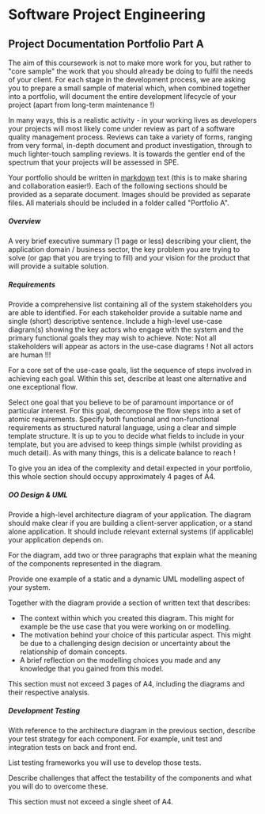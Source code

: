 Software Project Engineering
============================
Project Documentation Portfolio Part A
--------------------------------------

The aim of this coursework is not to make more work for you, but rather to "core sample" the work that you should already be doing to fulfil the needs of your client. For each stage in the development process, we are asking you to prepare a small sample of material which, when combined together into a portfolio, will document the entire development lifecycle of your project (apart from long-term maintenance !)

In many ways, this is a realistic activity - in your working lives as developers your projects will most likely come under review as part of a software quality management process. Reviews can take a variety of forms, ranging from very formal, in-depth document and product investigation, through to much lighter-touch sampling reviews. It is towards the gentler end of the spectrum that your projects will be assessed in SPE.

Your portfolio should be written in [markdown](https://github.com/adam-p/markdown-here/wiki/Markdown-Cheatsheet) text (this is to make sharing and collaboration easier!). Each of the following sections should be provided as a separate document. Images should be provided as separate files. All materials should be included in a folder called "Portfolio A".

##### Overview
A very brief executive summary (1 page or less) describing your client, the application domain / business sector, the key problem you are trying to solve (or gap that you are trying to fill) and your vision for the product that will provide a suitable solution.

##### Requirements
Provide a comprehensive list containing all of the system stakeholders you are able to identified. For each stakeholder provide a suitable name and single (short) descriptive sentence. Include a high-level use-case diagram(s) showing the key actors who engage with the system and the primary functional goals they may wish to achieve. Note: Not all stakeholders will appear as actors in the use-case diagrams ! Not all actors are human !!!

For a core set of the use-case goals, list the sequence of steps involved in achieving each goal. Within this set, describe at least one alternative and one exceptional flow.

Select one goal that you believe to be of paramount importance or of particular interest. For this goal, decompose the flow steps into a set of atomic requirements. Specify both functional and non-functional requirements as structured natural language, using a clear and simple template structure. It is up to you to decide what fields to include in your template, but you are advised to keep things simple (whilst providing as much detail). As with many things, this is a delicate balance to reach !

To give you an idea of the complexity and detail expected in your portfolio, this whole section should occupy approximately 4 pages of A4.

##### OO Design & UML
Provide a high-level architecture diagram of your application. The diagram should make clear if you are building a client-server application, or a stand alone application. It should include relevant external systems (if applicable) your application depends on. 

For the diagram, add two or three paragraphs that explain what the meaning of the components represented in the diagram.

Provide one example of a static and a dynamic UML modelling aspect of your system.

Together with the diagram provide a section of written text that describes:
-	The context within which you created this diagram. This might for example be the use case that you were working on or modelling.
-	The motivation behind your choice of this particular aspect. This might be due to a challenging design decision or uncertainty about the relationship of domain concepts.
-	A brief reflection on the modelling choices you made and any knowledge that you gained from this model.

This section must not exceed 3 pages of A4, including the diagrams and their respective analysis.


##### Development Testing
With reference to the architecture diagram in the previous section, describe your test strategy for each component. For example, unit test and integration tests on back and front end.

List testing frameworks you will use to develop those tests.

Describe challenges that affect the testability of the components and what you will do to overcome these.

This section must not exceed a single sheet of A4.


